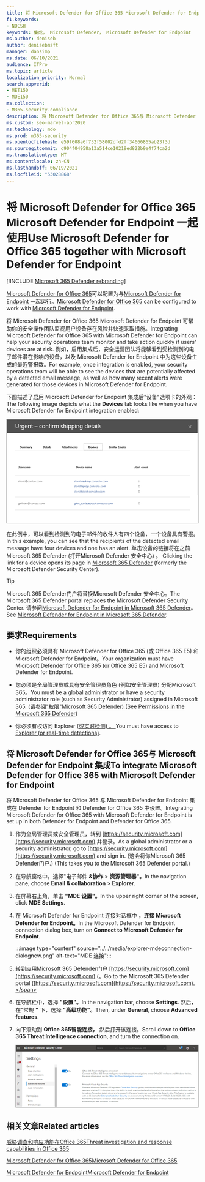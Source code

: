 ```yaml
---
title: 将 Microsoft Defender for Office 365 Microsoft Defender for Endpoint 一起使用
f1.keywords:
- NOCSH
keywords: 集成， Microsoft Defender， Microsoft Defender for Endpoint
ms.author: deniseb
author: denisebmsft
manager: dansimp
ms.date: 06/10/2021
audience: ITPro
ms.topic: article
localization_priority: Normal
search.appverid:
- MET150
- MOE150
ms.collection:
- M365-security-compliance
description: 将 Microsoft Defender for Office 365与 Microsoft Defender for Endpoint 一起，获取有关针对你的设备和电子邮件内容的威胁的更多详细信息。
ms.custom: seo-marvel-apr2020
ms.technology: mdo
ms.prod: m365-security
ms.openlocfilehash: e59f608a6f732f58002dfd2ff34666865ab23f3d
ms.sourcegitcommit: d904f04958a13a514ce10219ed822b9e4f74ca2d
ms.translationtype: MT
ms.contentlocale: zh-CN
ms.lasthandoff: 06/19/2021
ms.locfileid: "53028868"
---
```

# <a name="use-microsoft-defender-for-office-365-together-with-microsoft-defender-for-endpoint"></a><span data-ttu-id="608af-104">将 Microsoft Defender for Office 365 Microsoft Defender for Endpoint 一起使用</span><span class="sxs-lookup"><span data-stu-id="608af-104">Use Microsoft Defender for Office 365 together with Microsoft Defender for Endpoint</span></span>

[!INCLUDE [Microsoft 365 Defender rebranding](../includes/microsoft-defender-for-office.md)]


<span data-ttu-id="608af-105">[Microsoft Defender for Office 365](defender-for-office-365.md)可以配置为与[Microsoft Defender for Endpoint 一起运行](/windows/security/threat-protection)。</span><span class="sxs-lookup"><span data-stu-id="608af-105">[Microsoft Defender for Office 365](defender-for-office-365.md) can be configured to work with [Microsoft Defender for Endpoint](/windows/security/threat-protection).</span></span>

<span data-ttu-id="608af-106">将 Microsoft Defender for Office 365 Microsoft Defender for Endpoint 可帮助你的安全操作团队监视用户设备存在风险并快速采取措施。</span><span class="sxs-lookup"><span data-stu-id="608af-106">Integrating Microsoft Defender for Office 365 with Microsoft Defender for Endpoint can help your security operations team monitor and take action quickly if users' devices are at risk.</span></span> <span data-ttu-id="608af-107">例如，启用集成后，安全运营团队将能够看到受检测到的电子邮件潜在影响的设备，以及 Microsoft Defender for Endpoint 中为这些设备生成的最近警报数。</span><span class="sxs-lookup"><span data-stu-id="608af-107">For example, once integration is enabled, your security operations team will be able to see the devices that are potentially affected by a detected email message, as well as how many recent alerts were generated for those devices in Microsoft Defender for Endpoint.</span></span>

<span data-ttu-id="608af-108">下图描述了启用 Microsoft Defender  for Endpoint 集成后"设备"选项卡的外观：</span><span class="sxs-lookup"><span data-stu-id="608af-108">The following image depicts what the **Devices** tab looks like when you have Microsoft Defender for Endpoint integration enabled:</span></span>

![启用 Microsoft Defender for Endpoint 后，你可以看到具有警报的设备列表。](../../media/fec928ea-8f0c-44d7-80b9-a2e0a8cd4e89.PNG)

<span data-ttu-id="608af-110">在此例中，可以看到检测到的电子邮件的收件人有四个设备，一个设备具有警报。</span><span class="sxs-lookup"><span data-stu-id="608af-110">In this example, you can see that the recipients of the detected email message have four devices and one has an alert.</span></span> <span data-ttu-id="608af-111">单击设备的链接将在之前Microsoft 365 Defender (打开Microsoft Defender 安全中心) 。 [](../defender-endpoint/microsoft-defender-security-center.md)</span><span class="sxs-lookup"><span data-stu-id="608af-111">Clicking the link for a device opens its page in [Microsoft 365 Defender](../defender-endpoint/microsoft-defender-security-center.md) (formerly the Microsoft Defender Security Center).</span></span>

> [!TIP]
> <span data-ttu-id="608af-112">Microsoft 365 Defender门户将替换Microsoft Defender 安全中心。</span><span class="sxs-lookup"><span data-stu-id="608af-112">The Microsoft 365 Defender portal replaces the Microsoft Defender Security Center.</span></span> <span data-ttu-id="608af-113">请参阅[Microsoft Defender for Endpoint in Microsoft 365 Defender](../defender/microsoft-365-security-center-mde.md)。</span><span class="sxs-lookup"><span data-stu-id="608af-113">See [Microsoft Defender for Endpoint in Microsoft 365 Defender](../defender/microsoft-365-security-center-mde.md).</span></span>

## <a name="requirements"></a><span data-ttu-id="608af-114">要求</span><span class="sxs-lookup"><span data-stu-id="608af-114">Requirements</span></span>

- <span data-ttu-id="608af-115">你的组织必须具有 Microsoft Defender for Office 365 (或 Office 365 E5) 和 Microsoft Defender for Endpoint。</span><span class="sxs-lookup"><span data-stu-id="608af-115">Your organization must have Microsoft Defender for Office 365 (or Office 365 E5) and Microsoft Defender for Endpoint.</span></span>

- <span data-ttu-id="608af-116">您必须是全局管理员或具有安全管理员角色 (例如安全管理员) 分配Microsoft 365。</span><span class="sxs-lookup"><span data-stu-id="608af-116">You must be a global administrator or have a security administrator role (such as Security Administrator) assigned in Microsoft 365.</span></span> <span data-ttu-id="608af-117"> (请参阅["权限"Microsoft 365 Defender) ](permissions-in-the-security-and-compliance-center.md)</span><span class="sxs-lookup"><span data-stu-id="608af-117">(See [Permissions in the Microsoft 365 Defender](permissions-in-the-security-and-compliance-center.md))</span></span>

- <span data-ttu-id="608af-118">你必须有权访问 Explorer ([或实时检测) 。 ](threat-explorer.md)</span><span class="sxs-lookup"><span data-stu-id="608af-118">You must have access to [Explorer (or real-time detections)](threat-explorer.md).</span></span>

## <a name="to-integrate-microsoft-defender-for-office-365-with-microsoft-defender-for-endpoint"></a><span data-ttu-id="608af-119">将 Microsoft Defender for Office 365与 Microsoft Defender for Endpoint 集成</span><span class="sxs-lookup"><span data-stu-id="608af-119">To integrate Microsoft Defender for Office 365 with Microsoft Defender for Endpoint</span></span>

<span data-ttu-id="608af-120">将 Microsoft Defender for Office 365 与 Microsoft Defender for Endpoint 集成在 Defender for Endpoint 和 Defender for Office 365 中设置。</span><span class="sxs-lookup"><span data-stu-id="608af-120">Integrating Microsoft Defender for Office 365 with Microsoft Defender for Endpoint is set up in both Defender for Endpoint and Defender for Office 365.</span></span>

1. <span data-ttu-id="608af-121">作为全局管理员或安全管理员，转到 [https://security.microsoft.com](https://security.microsoft.com) 并登录。</span><span class="sxs-lookup"><span data-stu-id="608af-121">As a global administrator or a security administrator, go to [https://security.microsoft.com](https://security.microsoft.com) and sign in.</span></span> <span data-ttu-id="608af-122"> (这会将你Microsoft 365 Defender门户.) </span><span class="sxs-lookup"><span data-stu-id="608af-122">(This takes you to the Microsoft 365 Defender portal.)</span></span>

2. <span data-ttu-id="608af-123">在导航窗格中，选择"电子邮件 **&协作** \> **资源管理器"。**</span><span class="sxs-lookup"><span data-stu-id="608af-123">In the navigation pane, choose **Email & collaboration** \> **Explorer**.</span></span>

3. <span data-ttu-id="608af-124">在屏幕右上角，单击 **"MDE 设置"。**</span><span class="sxs-lookup"><span data-stu-id="608af-124">In the upper right corner of the screen, click **MDE Settings**.</span></span>

4. <span data-ttu-id="608af-125">在 Microsoft Defender for Endpoint 连接对话框中 **，连接 Microsoft Defender for Endpoint。**</span><span class="sxs-lookup"><span data-stu-id="608af-125">In the Microsoft Defender for Endpoint connection dialog box, turn on **Connect to Microsoft Defender for Endpoint**.</span></span>

    :::image type="content" source="../../media/explorer-mdeconnection-dialognew.png" alt-text="MDE 连接":::

5. <span data-ttu-id="608af-127">转到应用Microsoft 365 Defender门户 [https://security.microsoft.com](https://security.microsoft.com) (。</span><span class="sxs-lookup"><span data-stu-id="608af-127">Go to the Microsoft 365 Defender portal ([https://security.microsoft.com](https://security.microsoft.com).</span></span>

6. <span data-ttu-id="608af-128">在导航栏中，选择 **"设置"。**</span><span class="sxs-lookup"><span data-stu-id="608af-128">In the navigation bar, choose **Settings**.</span></span> <span data-ttu-id="608af-129">然后，在"常规 **"** 下，选择 **"高级功能"。**</span><span class="sxs-lookup"><span data-stu-id="608af-129">Then, under **General**, choose **Advanced features**.</span></span>

7. <span data-ttu-id="608af-130">向下滚动到 **Office 365智能连接，** 然后打开该连接。</span><span class="sxs-lookup"><span data-stu-id="608af-130">Scroll down to **Office 365 Threat Intelligence connection**, and turn the connection on.</span></span>

   ![Office 365威胁情报连接](../../media/mdatp-oatptoggle.png)

## <a name="related-articles"></a><span data-ttu-id="608af-132">相关文章</span><span class="sxs-lookup"><span data-stu-id="608af-132">Related articles</span></span>

[<span data-ttu-id="608af-133">威胁调查和响应功能在Office 365</span><span class="sxs-lookup"><span data-stu-id="608af-133">Threat investigation and response capabilities in Office 365</span></span>](office-365-ti.md)

[<span data-ttu-id="608af-134">Microsoft Defender for Office 365</span><span class="sxs-lookup"><span data-stu-id="608af-134">Microsoft Defender for Office 365</span></span>](defender-for-office-365.md)

[<span data-ttu-id="608af-135">Microsoft Defender for Endpoint</span><span class="sxs-lookup"><span data-stu-id="608af-135">Microsoft Defender for Endpoint</span></span>](/windows/security/threat-protection)
